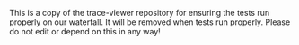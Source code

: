 <!-- Copyright 2015 The Chromium Authors. All rights reserved.
     Use of this source code is governed by a BSD-style license that can be
     found in the LICENSE file.
-->
This is a copy of the trace-viewer repository for ensuring the tests run properly
on our waterfall. It will be removed when tests run properly. Please do not edit
or depend on this in any way!
